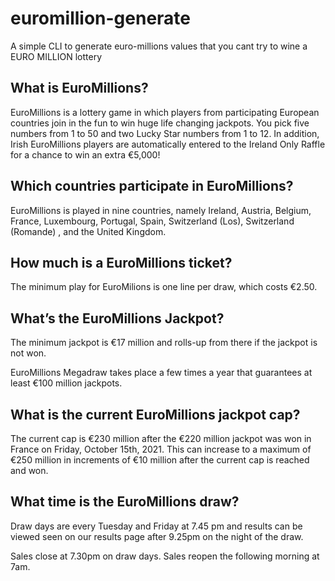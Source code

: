 # euromillion-generate
A simple CLI to generate euro-millions values that you cant try to wine a EURO MILLION lottery

## What is EuroMillions?
EuroMillions is a lottery game in which players from participating European countries join in the fun to win huge life changing jackpots. You pick five numbers from 1 to 50 and two Lucky Star numbers from 1 to 12. In addition, Irish EuroMillions players are automatically entered to the Ireland Only Raffle for a chance to win an extra €5,000!

## Which countries participate in EuroMillions?
EuroMillions is played in nine countries, namely Ireland, Austria, Belgium, France, Luxembourg, Portugal, Spain, Switzerland (Los), Switzerland (Romande) , and the United Kingdom.

## How much is a EuroMillions ticket? 
The minimum play for EuroMilions is one line per draw, which costs €2.50.

## What’s the EuroMillions Jackpot? 
The minimum jackpot is €17 million and rolls-up from there if the jackpot is not won.

EuroMillions Megadraw takes place a few times a year that guarantees at least €100 million jackpots. 

## What is the current EuroMillions jackpot cap? 
The current cap is €230 million after the €220 million jackpot was won in France on Friday, October 15th, 2021. This can increase to a maximum of €250 million in increments of €10 million after the current cap is reached and won. 

## What time is the EuroMillions draw?
Draw days are every Tuesday and Friday at 7.45 pm and results can be viewed seen on our results page after 9.25pm on the night of the draw. 

Sales close at 7.30pm on draw days. Sales reopen the following morning at 7am.
